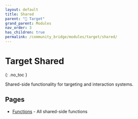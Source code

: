 ```yaml
---
layout: default
title: Shared
parent: "🎯 Target"
grand_parent: Modules
nav_order: 3
has_children: true
permalink: /community_bridge/modules/target/shared/
---
```


# Target Shared
{: .no_toc }

Shared-side functionality for targeting and interaction systems.

## Pages

- [Functions](/community_bridge/modules/target/shared/functions/) - All shared-side functions